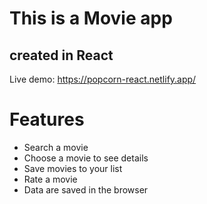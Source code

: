 # This is a Movie app
## created in React

Live demo: https://popcorn-react.netlify.app/

# Features
- Search a movie
- Choose a movie to see details
- Save movies to your list
- Rate a movie
- Data are saved in the browser

